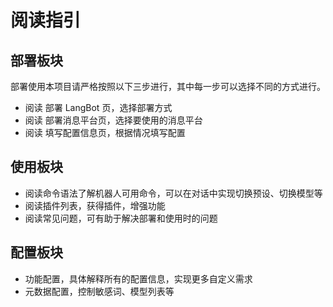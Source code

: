 # 阅读指引

## 部署板块

部署使用本项目请严格按照以下三步进行，其中每一步可以选择不同的方式进行。

   - 阅读 部署 LangBot 页，选择部署方式
   - 阅读 部署消息平台页，选择要使用的消息平台
   - 阅读 填写配置信息页，根据情况填写配置
## 使用板块
   - 阅读命令语法了解机器人可用命令，可以在对话中实现切换预设、切换模型等
   - 阅读插件列表，获得插件，增强功能
   - 阅读常见问题，可有助于解决部署和使用时的问题
## 配置板块
   - 功能配置，具体解释所有的配置信息，实现更多自定义需求
   - 元数据配置，控制敏感词、模型列表等
